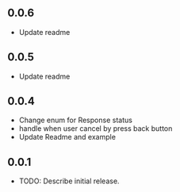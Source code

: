 ## 0.0.6
- Update readme
## 0.0.5
- Update readme
## 0.0.4
- Change enum for Response status
- handle when user cancel by press back button
- Update Readme and example
## 0.0.1
* TODO: Describe initial release.
